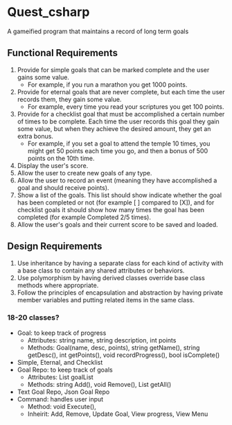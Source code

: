 # Quest_csharp
A gameified program that maintains a record of long term goals

## Functional Requirements
1. Provide for simple goals that can be marked complete and the user gains some value.
    * For example, if you run a marathon you get 1000 points.
3. Provide for eternal goals that are never complete, but each time the user records them, they gain some value.
    * For example, every time you read your scriptures you get 100 points.
5. Provide for a checklist goal that must be accomplished a certain number of times to be complete. Each time the user records this goal they gain some value, but when they achieve the desired amount, they get an extra bonus.
    * For example, if you set a goal to attend the temple 10 times, you might get 50 points each time you go, and then a bonus of 500 points on the 10th time.
7. Display the user's score.
8. Allow the user to create new goals of any type.
9. Allow the user to record an event (meaning they have accomplished a goal and should receive points).
10. Show a list of the goals. This list should show indicate whether the goal has been completed or not (for example [ ] compared to [X]), and for checklist goals it should show how many times the goal has been completed (for example Completed 2/5 times).
11. Allow the user's goals and their current score to be saved and loaded.

## Design Requirements
1. Use inheritance by having a separate class for each kind of activity with a base class to contain any shared attributes or behaviors.
2. Use polymorphism by having derived classes override base class methods where appropriate.
3. Follow the principles of encapsulation and abstraction by having private member variables and putting related items in the same class.

### 18-20 classes?
* Goal: to keep track of progress
    * Attributes: string name, string description, int points
    * Methods: Goal(name, desc, points), string getName(), string getDesc(), int getPoints(), void recordProgress(), bool isComplete()
* Simple, Eternal, and Checklist
* Goal Repo: to keep track of goals
    * Attributes: List<strings> goalList
    * Methods: string Add(), void Remove(), List<string> getAll()
* Text Goal Repo, Json Goal Repo
* Command: handles user input
    * Method: void Execute(),
    * Inheirit: Add, Remove, Update Goal, View progress, View Menu